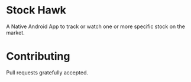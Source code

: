 # Stock Hawk

A Native Android App to track or watch one or more specific stock on the market.

# Contributing

Pull requests gratefully accepted.
